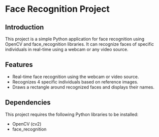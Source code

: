 
# Face Recognition Project

## Introduction

This project is a simple Python application for face recognition using OpenCV and face_recognition libraries. It can recognize faces of specific individuals in real-time using a webcam or any video source.

## Features

- Real-time face recognition using the webcam or video source.
- Recognizes 4 specific individuals based on reference images.
- Draws a rectangle around recognized faces and displays their names.

## Dependencies

This project requires the following Python libraries to be installed:

- OpenCV (cv2)
- face_recognition

